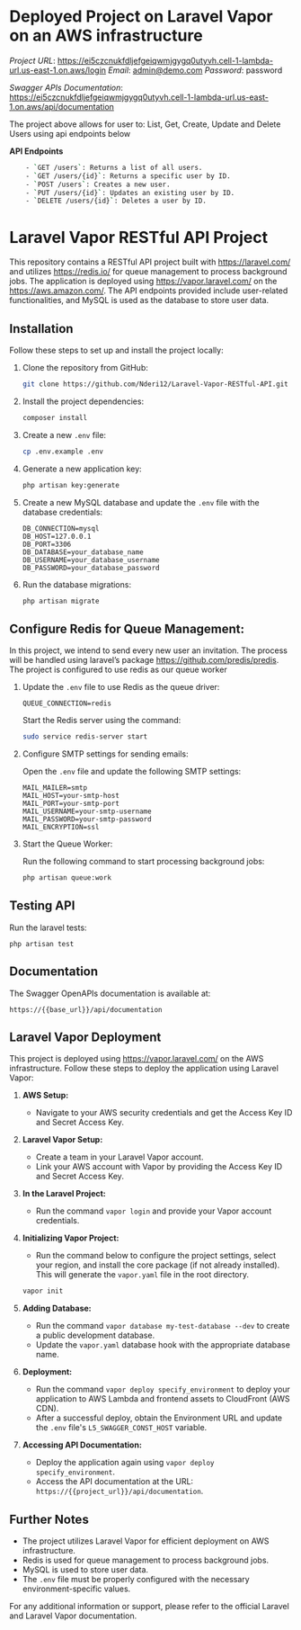 # Deployed Project on Laravel Vapor on an AWS infrastructure
*Project URL*: https://ei5czcnukfdljefgeiqwmjgygq0utyvh.cell-1-lambda-url.us-east-1.on.aws/login
*Email*: admin@demo.com
*Password*: password

*Swagger APIs Documentation*: https://ei5czcnukfdljefgeiqwmjgygq0utyvh.cell-1-lambda-url.us-east-1.on.aws/api/documentation

The project above allows for user to: List, Get, Create, Update and Delete Users using api endpoints below

**API Endpoints**
```sh
    - `GET /users`: Returns a list of all users.
    - `GET /users/{id}`: Returns a specific user by ID.
    - `POST /users`: Creates a new user.
    - `PUT /users/{id}`: Updates an existing user by ID.
    - `DELETE /users/{id}`: Deletes a user by ID.
```


# Laravel Vapor RESTful API Project

This repository contains a RESTful API project built with https://laravel.com/ and utilizes https://redis.io/ for queue management to process background jobs. The application is deployed using https://vapor.laravel.com/ on the https://aws.amazon.com/. The API endpoints provided include user-related functionalities, and MySQL is used as the database to store user data.

## Installation

Follow these steps to set up and install the project locally:

1. Clone the repository from GitHub:

   ```sh
   git clone https://github.com/Nderi12/Laravel-Vapor-RESTful-API.git
   ```

2. Install the project dependencies:

   ```sh
   composer install
   ```

3. Create a new `.env` file:

   ```sh
   cp .env.example .env
   ```

4. Generate a new application key:

   ```sh
   php artisan key:generate
   ```

5. Create a new MySQL database and update the `.env` file with the database credentials:

   ```dotenv
   DB_CONNECTION=mysql
   DB_HOST=127.0.0.1
   DB_PORT=3306
   DB_DATABASE=your_database_name
   DB_USERNAME=your_database_username
   DB_PASSWORD=your_database_password
   ```

6. Run the database migrations:

   ```sh
   php artisan migrate
   ```

## Configure Redis for Queue Management:

In this project, we intend to send every new user an invitation. The process will be handled using laravel’s package https://github.com/predis/predis. The project is configured to use redis as our queue worker

1. Update the `.env` file to use Redis as the queue driver:

   ```dotenv
   QUEUE_CONNECTION=redis
   ```

   Start the Redis server using the command:

   ```sh
   sudo service redis-server start
   ```

2. Configure SMTP settings for sending emails:

   Open the `.env` file and update the following SMTP settings:

   ```dotenv
   MAIL_MAILER=smtp
   MAIL_HOST=your-smtp-host
   MAIL_PORT=your-smtp-port
   MAIL_USERNAME=your-smtp-username
   MAIL_PASSWORD=your-smtp-password
   MAIL_ENCRYPTION=ssl
   ```

3. Start the Queue Worker:

   Run the following command to start processing background jobs:

   ```sh
   php artisan queue:work
   ```

## Testing API

Run the laravel tests:

```
php artisan test
```

## Documentation

The Swagger OpenAPIs documentation is available at:

```
https://{{base_url}}/api/documentation

```

## Laravel Vapor Deployment

This project is deployed using https://vapor.laravel.com/ on the AWS infrastructure. Follow these steps to deploy the application using Laravel Vapor:

1. **AWS Setup:**

   - Navigate to your AWS security credentials and get the Access Key ID and Secret Access Key.

2. **Laravel Vapor Setup:**

   - Create a team in your Laravel Vapor account.
   - Link your AWS account with Vapor by providing the Access Key ID and Secret Access Key.

3. **In the Laravel Project:**

   - Run the command `vapor login` and provide your Vapor account credentials.

4. **Initializing Vapor Project:**

   - Run the command below to configure the project settings, select your region, and install the core package (if not already installed). This will generate the `vapor.yaml` file in the root directory.
   
    ```sh
    vapor init
    ```

5. **Adding Database:**

   - Run the command `vapor database my-test-database --dev` to create a public development database.
   - Update the `vapor.yaml` database hook with the appropriate database name.

6. **Deployment:**

   - Run the command `vapor deploy specify_environment` to deploy your application to AWS Lambda and frontend assets to CloudFront (AWS CDN).
   - After a successful deploy, obtain the Environment URL and update the `.env` file's `L5_SWAGGER_CONST_HOST` variable.

7. **Accessing API Documentation:**

   - Deploy the application again using `vapor deploy specify_environment`.
   - Access the API documentation at the URL: `https://{{project_url}}/api/documentation`.

## Further Notes

- The project utilizes Laravel Vapor for efficient deployment on AWS infrastructure.
- Redis is used for queue management to process background jobs.
- MySQL is used to store user data.
- The `.env` file must be properly configured with the necessary environment-specific values.

For any additional information or support, please refer to the official Laravel and Laravel Vapor documentation.